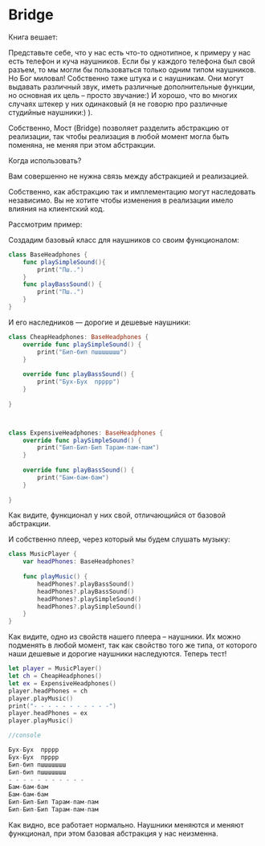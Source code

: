# Bridge

Книга вешает:

Представьте себе, что у нас есть что-то однотипное, к примеру у нас есть телефон и куча наушников. Если бы у каждого телефона был свой разъем, то мы могли бы пользоваться только одним типом наушников. Но Бог миловал! Собственно таже штука и с наушникам. Они могут выдавать различный звук, иметь различные дополнительные функции, но основная их цель – просто звучание:) И хорошо, что во многих случаях штекер у них одинаковый (я не говорю про различные студийные наушники:) ).

Собственно, Мост (Bridge) позволяет разделить абстракцию от реализации, так чтобы реализация в любой момент могла быть поменяна, не меняя при этом абстракции.

Когда использовать?

Вам совершенно не нужна связь между абстракцией и реализацией.

Собственно, как абстракцию так и имплементацию могут наследовать независимо.
Вы не хотите чтобы изменения в реализации имело влияния на клиентский код.

Рассмотрим пример:

Создадим базовый класс для наушников со своим функционалом:
```swift
class BaseHeadphones {
    func playSimpleSound(){
        print("Пш..")
    }
    func playBassSound() {
        print("Пш..")
    }
}
```
И его наследников — дорогие и дешевые наушники:
```swift
class CheapHeadphones: BaseHeadphones {
    override func playSimpleSound() {
        print("Бип-бип пшшшшшшш")
    }
    
    override func playBassSound() {
        print("Бух-Бух  прррр")
    }
    
}



class ExpensiveHeadphones: BaseHeadphones {
    override func playSimpleSound() {
        print("Бип-Бип-Бип Тарам-пам-пам")
    }
    
    override func playBassSound() {
        print("Бам-бам-бам")
    }
    
}
```
Как видите, функционал у них свой, отличающийся от базовой абстракции.

И собственно плеер, через который мы будем слушать музыку:

```swift
class MusicPlayer {
    var headPhones: BaseHeadphones?
    
    func playMusic() {
        headPhones?.playBassSound()
        headPhones?.playBassSound()
        headPhones?.playSimpleSound()
        headPhones?.playSimpleSound()
    }
}
```
Как видите, одно из свойств нашего плеера – наушники. Их можно подменять в любой момент, так как свойство того же типа, от которого наши дешевые и дорогие наушники наследуются.
Теперь тест!

```swift
let player = MusicPlayer()
let ch = CheapHeadphones()
let ex = ExpensiveHeadphones()
player.headPhones = ch
player.playMusic()
print("- - - - - - - - - - -")
player.headPhones = ex
player.playMusic()

//console

Бух-Бух  прррр
Бух-Бух  прррр
Бип-бип пшшшшшшш
Бип-бип пшшшшшшш
- - - - - - - - - - -
Бам-бам-бам
Бам-бам-бам
Бип-Бип-Бип Тарам-пам-пам
Бип-Бип-Бип Тарам-пам-пам
```

Как видно, все работает нормально. Наушники меняются и меняют функционал, при этом базовая абстракция у нас неизменна.


